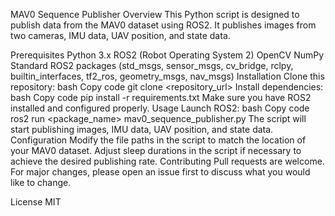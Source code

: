 MAV0 Sequence Publisher
Overview
This Python script is designed to publish data from the MAV0 dataset using ROS2. It publishes images from two cameras, IMU data, UAV position, and state data.

Prerequisites
Python 3.x
ROS2 (Robot Operating System 2)
OpenCV
NumPy
Standard ROS2 packages (std_msgs, sensor_msgs, cv_bridge, rclpy, builtin_interfaces, tf2_ros, geometry_msgs, nav_msgs)
Installation
Clone this repository:
bash
Copy code
git clone <repository_url>
Install dependencies:
bash
Copy code
pip install -r requirements.txt
Make sure you have ROS2 installed and configured properly.
Usage
Launch ROS2:
bash
Copy code
ros2 run <package_name> mav0_sequence_publisher.py
The script will start publishing images, IMU data, UAV position, and state data.
Configuration
Modify the file paths in the script to match the location of your MAV0 dataset.
Adjust sleep durations in the script if necessary to achieve the desired publishing rate.
Contributing
Pull requests are welcome. For major changes, please open an issue first to discuss what you would like to change.

License
MIT